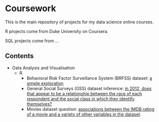# Coursework

This is the main repository of projects for my data science online courses. 

R projects come from Duke University on Coursera.

SQL projects come from ...

## Contents

- Data Analysis and Visualisation
    - R
        - Behavioral Risk Factor Surveillance System (BRFSS) dataset: [a simple exploration](https://github.com/bolent/Coursework/tree/main/Introduction%20to%20Probability%20and%20Data%20with%20R)
        - General Social Surveys (GSS) dataset inference: [in 2012, does that appear to be a relationship between the race of each respondent and the social class in which they identify themselves?](https://github.com/bolent/Coursework/tree/main/Inferential%20Statistics)
        - Movies dataset question: [associations between the IMDB rating of a movie and a variety of other variables in the dataset](https://github.com/bolent/Coursework/tree/main/Linear%20Regression%20and%20Modeling).




